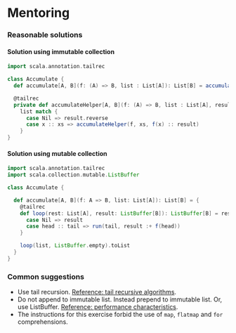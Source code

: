 # Mentoring

### Reasonable solutions

#### Solution using immutable collection

```scala
import scala.annotation.tailrec

class Accumulate {
  def accumulate[A, B](f: (A) => B, list : List[A]): List[B] = accumulateHelper(f, list, List.empty)

  @tailrec
  private def accumulateHelper[A, B](f: (A) => B, list : List[A], result : List[B]): List[B] =
    list match {
      case Nil => result.reverse
      case x :: xs => accumulateHelper(f, xs, f(x) :: result)
    }
}
```

#### Solution using mutable collection

```scala
import scala.annotation.tailrec
import scala.collection.mutable.ListBuffer

class Accumulate {

  def accumulate[A, B](f: A => B, list: List[A]): List[B] = {
    @tailrec
    def loop(rest: List[A], result: ListBuffer[B]): ListBuffer[B] = rest match {
      case Nil => result
      case head :: tail => run(tail, result :+ f(head))
    }

    loop(list, ListBuffer.empty).toList
  }
}
```

### Common suggestions

- Use tail recursion. [Reference: tail recursive algorithms](https://alvinalexander.com/scala/fp-book/tail-recursive-algorithms).
- Do not append to immutable list. Instead prepend to immutable list. Or, use ListBuffer. [Reference: performance characteristics](https://docs.scala-lang.org/overviews/collections/performance-characteristics.html).
- The instructions for this exercise forbid the use of `map`, `flatmap` and `for` comprehensions. 
